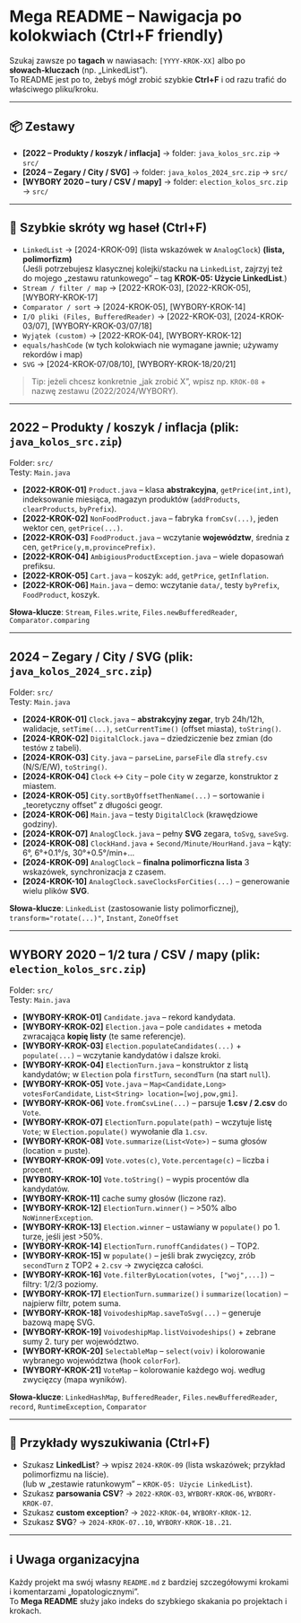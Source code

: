 # Mega README – Nawigacja po kolokwiach (Ctrl+F friendly)

Szukaj zawsze po **tagach** w nawiasach: `[YYYY-KROK-XX]` albo po **słowach‑kluczach** (np. „LinkedList”).  
To README jest po to, żebyś mógł zrobić szybkie **Ctrl+F** i od razu trafić do właściwego pliku/kroku.

---

## 📦 Zestawy
- **[2022 – Produkty / koszyk / inflacja]** → folder: `java_kolos_src.zip` → `src/`
- **[2024 – Zegary / City / SVG]** → folder: `java_kolos_2024_src.zip` → `src/`
- **[WYBORY 2020 – tury / CSV / mapy]** → folder: `election_kolos_src.zip` → `src/`

---

## 🔎 Szybkie skróty wg haseł (Ctrl+F)
- `LinkedList` → [2024-KROK-09] (lista wskazówek w `AnalogClock`) **(lista, polimorfizm)**  
  (Jeśli potrzebujesz klasycznej kolejki/stacku na `LinkedList`, zajrzyj też do mojego „zestawu ratunkowego” – tag **KROK-05: Użycie LinkedList**.)
- `Stream / filter / map` → [2022-KROK-03], [2022-KROK-05], [WYBORY-KROK-17]
- `Comparator / sort` → [2024-KROK-05], [WYBORY-KROK-14]
- `I/O pliki (Files, BufferedReader)` → [2022-KROK-03], [2024-KROK-03/07], [WYBORY-KROK-03/07/18]
- `Wyjątek (custom)` → [2022-KROK-04], [WYBORY-KROK-12]
- `equals/hashCode` (w tych kolokwiach nie wymagane jawnie; używamy rekordów i map)
- `SVG` → [2024-KROK-07/08/10], [WYBORY-KROK-18/20/21]

> Tip: jeżeli chcesz konkretnie „jak zrobić X”, wpisz np. `KROK-08` + nazwę zestawu (2022/2024/WYBORY).

---

## 2022 – Produkty / koszyk / inflacja (plik: `java_kolos_src.zip`)
Folder: `src/`  
Testy: `Main.java`

- **[2022-KROK-01]** `Product.java` – klasa **abstrakcyjna**, `getPrice(int,int)`, indeksowanie miesiąca, magazyn produktów (`addProducts`, `clearProducts`, `byPrefix`).
- **[2022-KROK-02]** `NonFoodProduct.java` – fabryka `fromCsv(...)`, jeden wektor cen, `getPrice(...)`.
- **[2022-KROK-03]** `FoodProduct.java` – wczytanie **województw**, średnia z cen, `getPrice(y,m,provincePrefix)`.
- **[2022-KROK-04]** `AmbigiousProductException.java` – wiele dopasowań prefiksu.
- **[2022-KROK-05]** `Cart.java` – koszyk: `add`, `getPrice`, `getInflation`.
- **[2022-KROK-06]** `Main.java` – demo: wczytanie `data/`, testy `byPrefix`, `FoodProduct`, koszyk.

**Słowa‑klucze**: `Stream`, `Files.write`, `Files.newBufferedReader`, `Comparator.comparing`

---

## 2024 – Zegary / City / SVG (plik: `java_kolos_2024_src.zip`)
Folder: `src/`  
Testy: `Main.java`

- **[2024-KROK-01]** `Clock.java` – **abstrakcyjny zegar**, tryb 24h/12h, walidacje, `setTime(...)`, `setCurrentTime()` (offset miasta), `toString()`.
- **[2024-KROK-02]** `DigitalClock.java` – dziedziczenie bez zmian (do testów z tabeli).
- **[2024-KROK-03]** `City.java` – `parseLine`, `parseFile` dla `strefy.csv` (N/S/E/W), `toString()`.
- **[2024-KROK-04]** `Clock` ↔ `City` – pole `City` w zegarze, konstruktor z miastem.
- **[2024-KROK-05]** `City.sortByOffsetThenName(...)` – sortowanie i „teoretyczny offset” z długości geogr.
- **[2024-KROK-06]** `Main.java` – testy `DigitalClock` (krawędziowe godziny).
- **[2024-KROK-07]** `AnalogClock.java` – pełny **SVG** zegara, `toSvg`, `saveSvg`.
- **[2024-KROK-08]** `ClockHand.java` + `Second/Minute/HourHand.java` – kąty: 6°, 6°+0.1°/s, 30°+0.5°/min+…
- **[2024-KROK-09]** `AnalogClock` – **finalna polimorficzna lista** 3 wskazówek, synchronizacja z czasem.
- **[2024-KROK-10]** `AnalogClock.saveClocksForCities(...)` – generowanie wielu plików **SVG**.

**Słowa‑klucze**: `LinkedList` (zastosowanie listy polimorficznej), `transform="rotate(...)"`, `Instant`, `ZoneOffset`

---

## WYBORY 2020 – 1/2 tura / CSV / mapy (plik: `election_kolos_src.zip`)
Folder: `src/`  
Testy: `Main.java`

- **[WYBORY-KROK-01]** `Candidate.java` – rekord kandydata.
- **[WYBORY-KROK-02]** `Election.java` – pole `candidates` + metoda zwracająca **kopię listy** (te same referencje).
- **[WYBORY-KROK-03]** `Election.populateCandidates(...)` + `populate(...)` – wczytanie kandydatów i dalsze kroki.
- **[WYBORY-KROK-04]** `ElectionTurn.java` – konstruktor z listą kandydatów; w `Election` pola `firstTurn`, `secondTurn` (na start `null`).
- **[WYBORY-KROK-05]** `Vote.java` – `Map<Candidate,Long> votesForCandidate`, `List<String> location=[woj,pow,gmi]`.
- **[WYBORY-KROK-06]** `Vote.fromCsvLine(...)` – parsuje **1.csv / 2.csv** do `Vote`.
- **[WYBORY-KROK-07]** `ElectionTurn.populate(path)` – wczytuje listę `Vote`; w `Election.populate()` wywołanie dla `1.csv`.
- **[WYBORY-KROK-08]** `Vote.summarize(List<Vote>)` – suma głosów (location = puste).
- **[WYBORY-KROK-09]** `Vote.votes(c)`, `Vote.percentage(c)` – liczba i procent.
- **[WYBORY-KROK-10]** `Vote.toString()` – wypis procentów dla kandydatów.
- **[WYBORY-KROK-11]** cache sumy głosów (liczone raz).
- **[WYBORY-KROK-12]** `ElectionTurn.winner()` – >50% albo `NoWinnerException`.
- **[WYBORY-KROK-13]** `Election.winner` – ustawiany w `populate()` po 1. turze, jeśli jest >50%.
- **[WYBORY-KROK-14]** `ElectionTurn.runoffCandidates()` – TOP2.
- **[WYBORY-KROK-15]** w `populate()` – jeśli brak zwycięzcy, zrób `secondTurn` z TOP2 + `2.csv` → zwycięzca całości.
- **[WYBORY-KROK-16]** `Vote.filterByLocation(votes, ["woj",...])` – filtry: 1/2/3 poziomy.
- **[WYBORY-KROK-17]** `ElectionTurn.summarize()` i `summarize(location)` – najpierw filtr, potem suma.
- **[WYBORY-KROK-18]** `VoivodeshipMap.saveToSvg(...)` – generuje bazową mapę SVG.
- **[WYBORY-KROK-19]** `VoivodeshipMap.listVoivodeships()` + zebrane sumy 2. tury per województwo.
- **[WYBORY-KROK-20]** `SelectableMap` – `select(voiv)` i kolorowanie wybranego województwa (hook `colorFor`).
- **[WYBORY-KROK-21]** `VoteMap` – kolorowanie każdego woj. według zwycięzcy (mapa wyników).

**Słowa‑klucze**: `LinkedHashMap`, `BufferedReader`, `Files.newBufferedReader`, `record`, `RuntimeException`, `Comparator`

---

## 🧭 Przykłady wyszukiwania (Ctrl+F)
- Szukasz **LinkedList**? → wpisz `2024-KROK-09` (lista wskazówek; przykład polimorfizmu na liście).  
  (lub w „zestawie ratunkowym” – `KROK-05: Użycie LinkedList`).
- Szukasz **parsowania CSV**? → `2022-KROK-03`, `WYBORY-KROK-06`, `WYBORY-KROK-07`.
- Szukasz **custom exception**? → `2022-KROK-04`, `WYBORY-KROK-12`.
- Szukasz **SVG**? → `2024-KROK-07..10`, `WYBORY-KROK-18..21`.

---

## ℹ️ Uwaga organizacyjna
Każdy projekt ma swój własny `README.md` z bardziej szczegółowymi krokami i komentarzami „łopatologicznymi”.  
To **Mega README** służy jako indeks do szybkiego skakania po projektach i krokach.
